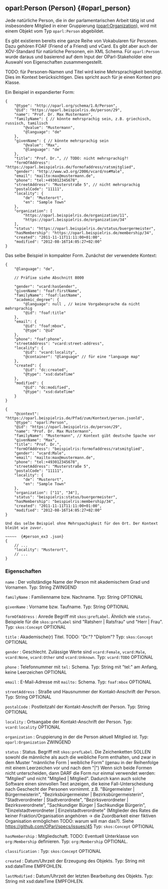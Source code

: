 oparl:Person (Person)  {#oparl_person}
--------------------

Jede natürliche Person, die in der parlamentarischen Arbeit tätig ist
und insbesondere Mitglied in einer Gruppierung ([oparl:Organization](#oparl_organization)),
wird mit einem Objekt vom Typ `oparl:Person` abgebildet.

Es gibt existieren bereits eine ganze Reihe von Vokabularen für Personen. Dazu gehören FOAF (Friend of a Friend) und vCard. Es gibt aber auch der XÖV-Standard für natürliche Personen, ein XML Schema. Für `oparl:Person` wurde daraus
und basierend auf dem Input der OParl-Stakeholder eine Auswahl von Eigenschaften zusammengestellt.

TODO: für Personen-Namen und Titel wird keine Mehrsprachigkeit benötigt. Dies im Kontext berücksichtigen. Dies spricht auch für je einen Kontext pro Klasse.

Ein Beispiel in expandierter Form:

~~~~~  {#person_ex1 .json}
{
    "@type": "http://oparl.org/schema/1.0/Person",
    "@id": "https://oparl.beispielris.de/person/29",
    "name": "Prof. Dr. Max Mustermann",
    "familyName": { // könnte mehrsprachig sein, z.B. griechisch, russisch, tamilisch 
        "@value": "Mustermann",
        "@language": "de"
    },
    "givenName": { // könnte mehrsprachig sein
        "@value": "Max",
        "@language": "de"
    },
    "title": "Prof. Dr.", // TODO: nicht mehrsprachig?!
    "formOfAddress": "https://oparl.beispielris.de/formofaddress/ratsmitglied",
    "gender": "http://www.w3.org/2006/vcard/ns#Male",
    "email": "mailto:max@mustermann.de",
    "phone": "tel:+493012345678",
    "streetAddress": "Musterstraße 5", // nicht mehrsprachig
    "postalCode": "11111",
    "locality": {
        "de": "Musterort",
        "en": "Sample Town"
    },
    "organization": [
        "https://oparl.beispielris.de/organization/11",
        "https://oparl.beispielris.de/organization/34"
    ],
    "status": "https://oparl.beispielris.de/status/buergermeister",
    "hasMembership": "https://oparl.beispielris.de/membership/34",
    "created": "2011-11-11T11:11:00+01:00",
    "modified": "2012-08-16T14:05:27+02:00"
}
~~~~~

Das selbe Beispiel in kompakter Form. Zunächst der verwendete Kontext:

~~~~~  {#person_ex_context .json}
{
    "@language": "de",
    
    // Präfixe siehe Abschnitt 8000

    "gender": "vcard:hasGender",
    "givenName": "foaf:firstName",
    "familyName": "foaf:lastName",
    "academic_degree": {
        "@language": null , // keine Vorgabesprache da nicht mehrsprachig
        "@id": "foaf:title"
    },
    "email": {
        "@id": "foaf:mbox",
        "@type": "@id"
    },
    "phone": "foaf:phone",
    "streetAddress": "vcard:street-address",
    "locality": {
        "@id": "vcard:locality",
        "@container": "@language" // für eine "language map"
    },
    "created": {
        "@id": "dc:created",
        "@type": "xsd:dateTime"
    },
    "modified": {
        "@id": "dc:modified",
        "@type": "xsd:dateTime"
    }
}
~~~~~

~~~~~  {#person_ex2 .json}
{
    "@context": "https://oparl.beispielris.de/Pfad/zum/Kontext/person.jsonld",
    "@type": "oparl:Person",
    "@id": "https://oparl.beispielris.de/person/29",
    "name": "Prof. Dr. Max Mustermann",
    "familyName": "Mustermann", // Kontext gibt deutsche Spache vor
    "givenName": "Max",
    "title": "Prof. Dr.",
    "formOfAddress": "beispielris:formofaddress/ratsmitglied",
    "gender": "vcard:Male",
    "email": "mailto:max@mustermann.de",
    "phone": "tel:+493012345678",
    "streetAddress": "Musterstraße 5",
    "postalCode": "11111",
    "locality": {
        "de": "Musterort",
        "en": "Sample Town"
    },
    "organization": ["11", "34"],
    "status": "beispielris:status/buergermeister",
    "hasMembership": "beispielris:membership/34",
    "created": "2011-11-11T11:11:00+01:00",
    "modified": "2012-08-16T14:05:27+02:00"
}

Und das selbe Beispiel ohne Mehrspachigkeit für den Ort. Der Kontext bleibt wie zuvor.

~~~~~  {#person_ex3 .json}
{
    // ...
    "locality": "Musterort",
    // ...
}

~~~~~
### Eigenschaften ###

`name`
:   Der vollständige Name der Person mit akademischem Grad und Vornamen.
    Typ: String
    ZWINGEND

`familyName`
:   Familienname bzw. Nachname.
    Typ: String
    OPTIONAL

`givenName`
:   Vorname bzw. Taufname.
    Typ: String
    OPTIONAL

`formOfAddress`
:   Anrede
    Begriff mit `skos:prefLabel`. Ähnlich wie `status`. Beispiele für die `skos:prefLabel` sind
    "Ratsherr | Ratsfrau" und "Herr | Frau".
    Typ: `skos:Concept`
    OPTIONAL

`title`
:   Akademische(r) Titel.
    TODO: "Dr."? "Diplom"?
    Typ: `skos:Concept`
    OPTIONAL

`gender`
:   Geschlecht. Zulässige Werte sind `vcard:Female`, `vcard:Male`, `vcard:None`, `vcard:Other` und `vcard:Unknown`.
    Typ: `vcard:TODO`
    OPTIONAL

`phone`
:   Telefonnummer mit `tel:` Schema.
    Typ: String mit "tel:" am Anfang, keine Leerzeichen
    OPTIONAL

`email`
:   E-Mail-Adresse mit `mailto:` Schema.
    Typ: `foaf:mbox`
    OPTIONAL

`streetAddress`
:   Straße und Hausnummer der Kontakt-Anschrift der Person.
    Typ: String
    OPTIONAL

`postalCode`
:   Postleitzahl der Kontakt-Anschrift der Person.
    Typ: String
    OPTIONAL

`locality`
:   Ortsangabe der Kontakt-Anschrift der Person.
    Typ: `vcard:locality`
    OPTIONAL

`organization`
:   Gruppierung in der die Person aktuell Mitglied ist.
    Typ: `oparl:Organization`
    ZWINGEND

`status`
:   Status. Begriff mit `skos:prefLabel`.
    Die Zeichenketten SOLLEN sowohl die männliche als auch die weibliche Form enthalten, und zwar in dem Muster
    "männliche Form | weibliche Form" (genau in der Reihenfolge mit einem Leerzeichen vor und nach dem "|")
    Wenn sich beide Formen nicht unterscheiden, dann DARF die Form nur einmal verwendet werden:
    "Mitglied" und nicht "Mitglied | Mitglied".
    Dadurch kann auch solche Software einen sinnvollen Text anzeigen, die keine Fall-Unterscheidung nach Geschecht
    der Personen vornimmt.
    z.B. "Bürgermeister | Bürgermeisterin",
    "Bezirksbürgermeister | Bezirksbürgermeisterin",
    "Stadtverordneter | Stadtverordnete",
    "Bezirksverordneter | Bezirksverordnete",
    "Sachkundiger Bürger | Sachkundige Bürgerin",
    "Einzelstadtverordneter | Einzelstadtverordnete" (Mitglieder des Rates die keiner Fraktion/Organisation
    angehören -> die Zuordbarkeit einer fiktiven Organisation ermöglichen TODO: warum will man das?).
    Siehe https://github.com/OParl/specs/issues/45
    Typ: `skos:Concept`
    OPTIONAL

`hasMembership`
:   Mitgliedschaft.
    TODO: Eventuell Unterklasse von `org:Membership` definieren.
    Typ: `org:Membership`
    OPTIONAL.

`classification`
:   Typ: `skos:Concept`
    OPTIONAL

`created`
:   Datum/Uhrzeit der Erzeugung des Objekts.
    Typ: String mit xsd:dateTime
    EMPFOHLEN.

`lastModified`
:   Datum/Uhrzeit der letzten Bearbeitung des Objekts.
    Typ: String mit xsd:dateTime
    EMPFOHLEN.
